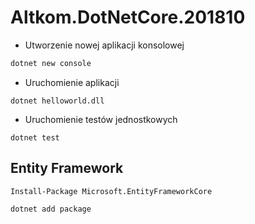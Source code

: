 # Altkom.DotNetCore.201810


* Utworzenie nowej aplikacji konsolowej

~~~ bash
dotnet new console
~~~~


* Uruchomienie aplikacji

~~~
dotnet helloworld.dll
~~~


* Uruchomienie testów jednostkowych
~~~
dotnet test
~~~

## Entity Framework

~~~
Install-Package Microsoft.EntityFrameworkCore
~~~

~~~
dotnet add package
~~~
